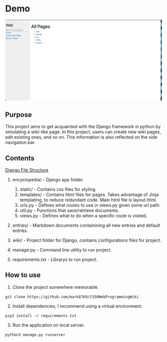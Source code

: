 # Demo

![](readmeResources/demo.gif)

## Purpose

This project aims to get acquainted with the Django framework in python by simulating a wiki-like page. In this project, users can create new wiki pages, edit existing ones, and so on. This information is also reflected on the side navigation bar.

## Contents

[Django File Structure](https://techvidvan.com/tutorials/django-project-structure-layout/)

1. encyclopedia/ - Django app folder.
    1. static/ - Contains css files for styling.
    2. templates/ - Contains html files for pages. Takes advantage of Jinja templating, to reduce redundant code. Main html file is layout.html.
    3. urls.py - Defines what routes to use in views.py given some url path.
    4. util.py - Functions that save/retrieve documents.
    5. views.py - Defines what to do when a specific route is visited.

2. entries/ - Markdown documents containining all new entries and default entries.
3. wiki/ - Project folder for Django, contains configurations files for project.
4. manage.py - Command line utility to run project.
5. requirements.txt - Librarys to run project.

## How to use

1. Clone the project somewhere memorable.

```
git clone https://github.com/mark8769/CS50WebProgrammingWiki
```

2. Install dependencies, I recommend using a virtual environment.

```
pip3 install -r requirements.txt
```

3. Run the application on local server.

```
python3 manage.py runserver
```

